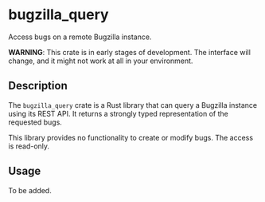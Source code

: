 # bugzilla_query

Access bugs on a remote Bugzilla instance.

**WARNING**: This crate is in early stages of development. The interface will change, and it might not work at all in your environment.

## Description

The `bugzilla_query` crate is a Rust library that can query a Bugzilla instance using its REST API. It returns a strongly typed representation of the requested bugs.

This library provides no functionality to create or modify bugs. The access is read-only.

## Usage

To be added.
